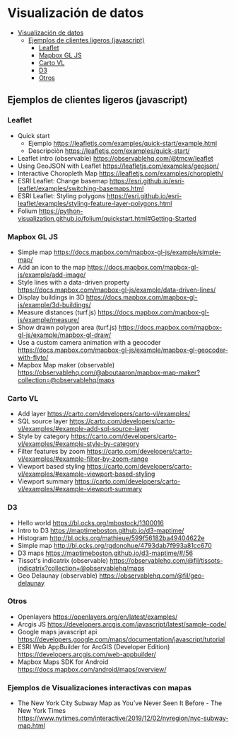 # Visualización de datos

- [Visualización de datos](#visualizaci%C3%B3n-de-datos)
  - [Ejemplos de clientes ligeros (javascript)](#ejemplos-de-clientes-ligeros-javascript)
    - [Leaflet](#leaflet)
    - [Mapbox GL JS](#mapbox-gl-js)
    - [Carto VL](#carto-vl)
    - [D3](#d3)
    - [Otros](#otros)

## Ejemplos de clientes ligeros (javascript)

### Leaflet

- Quick start
  - Ejemplo https://leafletjs.com/examples/quick-start/example.html
  - Descripciòn https://leafletjs.com/examples/quick-start/
- Leaflet intro (observable) https://observablehq.com/@tmcw/leaflet
- Using GeoJSON with Leaflet https://leafletjs.com/examples/geojson/
- Interactive Choropleth Map https://leafletjs.com/examples/choropleth/
- ESRI Leaflet: Change basemap https://esri.github.io/esri-leaflet/examples/switching-basemaps.html
- ESRI Leaflet: Styling polygons https://esri.github.io/esri-leaflet/examples/styling-feature-layer-polygons.html
- Folium https://python-visualization.github.io/folium/quickstart.html#Getting-Started

### Mapbox GL JS

- Simple map https://docs.mapbox.com/mapbox-gl-js/example/simple-map/
- Add an icon to the map https://docs.mapbox.com/mapbox-gl-js/example/add-image/
- Style lines with a data-driven property https://docs.mapbox.com/mapbox-gl-js/example/data-driven-lines/
- Display buildings in 3D https://docs.mapbox.com/mapbox-gl-js/example/3d-buildings/
- Measure distances (turf.js) https://docs.mapbox.com/mapbox-gl-js/example/measure/
- Show drawn polygon area (turf.js) https://docs.mapbox.com/mapbox-gl-js/example/mapbox-gl-draw/
- Use a custom camera animation with a geocoder https://docs.mapbox.com/mapbox-gl-js/example/mapbox-gl-geocoder-with-flyto/
- Mapbox Map maker (observable) https://observablehq.com/@aboutaaron/mapbox-map-maker?collection=@observablehq/maps

### Carto VL

- Add layer https://carto.com/developers/carto-vl/examples/
- SQL source layer https://carto.com/developers/carto-vl/examples/#example-add-sql-source-layer
- Style by category https://carto.com/developers/carto-vl/examples/#example-style-by-category
- Filter features by zoom https://carto.com/developers/carto-vl/examples/#example-filter-by-zoom-range
- Viewport based styling https://carto.com/developers/carto-vl/examples/#example-viewport-based-styling
- Viewport summary https://carto.com/developers/carto-vl/examples/#example-viewport-summary

### D3

- Hello world https://bl.ocks.org/mbostock/1300016
- Intro to D3 https://maptimeboston.github.io/d3-maptime/
- Histogram http://bl.ocks.org/mathieue/599f56182ba49404622e
- Simple map http://bl.ocks.org/rgdonohue/4793dab7f993a81cc670
- D3 maps https://maptimeboston.github.io/d3-maptime/#/56
- Tissot's indicatrix (observable) https://observablehq.com/@fil/tissots-indicatrix?collection=@observablehq/maps
- Geo Delaunay (observable) https://observablehq.com/@fil/geo-delaunay

### Otros

- Openlayers https://openlayers.org/en/latest/examples/
- Arcgis JS https://developers.arcgis.com/javascript/latest/sample-code/
- Google maps javascript api https://developers.google.com/maps/documentation/javascript/tutorial
- ESRI Web AppBuilder for ArcGIS (Developer Edition) https://developers.arcgis.com/web-appbuilder/
- Mapbox Maps SDK for Android https://docs.mapbox.com/android/maps/overview/

### Ejemplos de Visualizaciones interactivas con mapas

- The New York City Subway Map as You’ve Never Seen It Before - The New York Times https://www.nytimes.com/interactive/2019/12/02/nyregion/nyc-subway-map.html 

